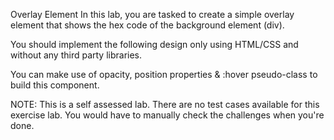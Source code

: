 Overlay Element
In this lab, you are tasked to create a simple overlay element that shows the hex code of the background element (div).

You should implement the following design only using HTML/CSS and without any third party libraries.

You can make use of opacity, position properties & :hover pseudo-class to build this component.

NOTE: This is a self assessed lab. There are no test cases available for this exercise lab. You would have to manually check the challenges when you're done.